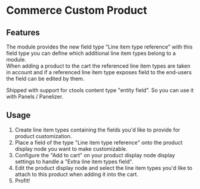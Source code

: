 # Commerce Custom Product

## Features

The module provides the new field type "Line item type reference" with this
field type you can define which additional line item types belong to a module.  
When adding a product to the cart the referenced line item types are taken in
account and if a referenced line item type exposes field to the end-users the
field can be edited by them.

Shipped with support for ctools content type "entity field". So you can use it
with Panels / Panelizer.

## Usage

  1. Create line item types containing the fields you'd like to provide for 
  product customization.
  2. Place a field of the type "Line item type reference" onto the product 
  display node you want to make customizable.
  3. Configure the "Add to cart" on your product display node display settings 
  to handle a "Extra line item types field".
  4. Edit the product display node and select the line item types you'd like to
  attach to this product when adding it into the cart.
  5. Profit!
